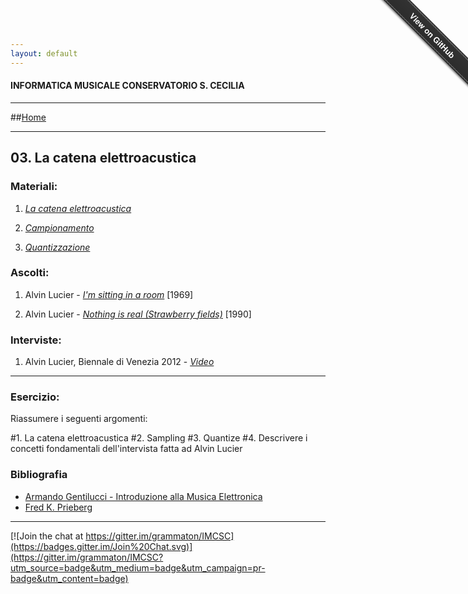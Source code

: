 ```yaml
---
layout: default
---
```


#### INFORMATICA MUSICALE CONSERVATORIO S. CECILIA

----

##[Home](https://Francescoziello.github.io/IMCSC)

----

## 03. La catena elettroacustica

### Materiali:


 1. [*La catena elettroacustica*](https://www.youtube.com/watch?v=zC5KFnSUPNo)
  
 2. [*Campionamento*](http://it.wikipedia.org/wiki/Campionamento_(teoria_dei_segnali)) 
   
 3. [*Quantizzazione*](http://it.wikipedia.org/wiki/Quantizzazione_(elettronica)) 
 
 
 
 ### Ascolti:
 
 1. Alvin Lucier - [*I'm sitting in a room*](https://www.youtube.com/watch?v=TSR2LSuzP_M) [1969]
  
 2. Alvin Lucier - [*Nothing is real (Strawberry fields)*](https://www.youtube.com/watch?v=adUkYPkPhRg) [1990]
 
   
  ### Interviste:
  
  1. Alvin Lucier, Biennale di Venezia 2012 - [*Video*](https://www.youtube.com/watch?v=XAUp9q38ofo)
  
 

 
----

### Esercizio:

Riassumere i seguenti argomenti:

#1. La catena elettroacustica
#2. Sampling
#3. Quantize
#4. Descrivere i concetti fondamentali dell'intervista fatta ad Alvin Lucier


### Bibliografia

 - [Armando Gentilucci - Introduzione alla Musica Elettronica](https://copy.com/gmatZ8qkaw1WROAG)
 - [Fred K. Prieberg](https://copy.com/mU6LRdCdxUlrVAIZ)
 
----

[![Join the chat at https://gitter.im/grammaton/IMCSC](https://badges.gitter.im/Join%20Chat.svg)](https://gitter.im/grammaton/IMCSC?utm_source=badge&utm_medium=badge&utm_campaign=pr-badge&utm_content=badge)
 
<div class="github-fork-ribbon-wrapper right fixed" style="width: 150px;height: 150px;position: fixed;overflow: hidden;top: 0;z-index: 9999;pointer-events: none;right: 0;"><div class="github-fork-ribbon" style="position: absolute;padding: 2px 0;background-color: #333;background-image: linear-gradient(to bottom, rgba(0, 0, 0, 0), rgba(0, 0, 0, 0.15));-webkit-box-shadow: 0 2px 3px 0 rgba(0, 0, 0, 0.5);-moz-box-shadow: 0 2px 3px 0 rgba(0, 0, 0, 0.5);box-shadow: 0 2px 3px 0 rgba(0, 0, 0, 0.5);z-index: 9999;pointer-events: auto;top: 42px;right: -43px;-webkit-transform: rotate(45deg);-moz-transform: rotate(45deg);-ms-transform: rotate(45deg);-o-transform: rotate(45deg);transform: rotate(45deg);"><a href="https://github.com/grammaton/IMCSC" style="font: 700 13px &quot;Helvetica Neue&quot;, Helvetica, Arial, sans-serif;color: #fff;text-decoration: none;text-shadow: 0 -1px rgba(0, 0, 0, 0.5);text-align: center;width: 200px;line-height: 20px;display: inline-block;padding: 2px 0;border-width: 1px 0;border-style: dotted;border-color: rgba(255, 255, 255, 0.7);">View on GitHub</a></div></div>

